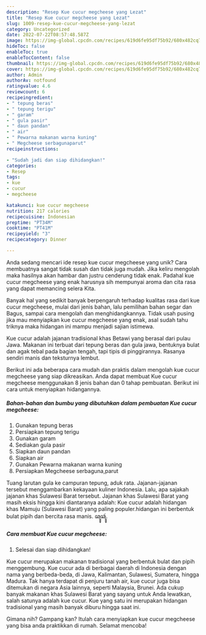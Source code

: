 ```yaml
---
description: "Resep Kue cucur megcheese yang Lezat"
title: "Resep Kue cucur megcheese yang Lezat"
slug: 1009-resep-kue-cucur-megcheese-yang-lezat
category: Uncategorized
date: 2022-07-22T08:57:48.587Z
image: https://img-global.cpcdn.com/recipes/619d6fe95df75b92/680x482cq70/kue-cucur-megcheese-foto-resep-utama.jpg
hideToc: false
enableToc: true
enableTocContent: false
thumbnail: https://img-global.cpcdn.com/recipes/619d6fe95df75b92/680x482cq70/kue-cucur-megcheese-foto-resep-utama.jpg
cover: https://img-global.cpcdn.com/recipes/619d6fe95df75b92/680x482cq70/kue-cucur-megcheese-foto-resep-utama.jpg
author: Admin
authorAv: notfound
ratingvalue: 4.6
reviewcount: 6
recipeingredient:
- " tepung beras"
- " tepung terigu"
- " garam"
- " gula pasir"
- " daun pandan"
- " air"
- " Pewarna makanan warna kuning"
- " Megcheese serbagunaparut"
recipeinstructions:

- "Sudah jadi dan siap dihidangkan!"
categories:
- Resep
tags:
- kue
- cucur
- megcheese

katakunci: kue cucur megcheese 
nutrition: 217 calories
recipecuisine: Indonesian
preptime: "PT34M"
cooktime: "PT41M"
recipeyield: "3"
recipecategory: Dinner

---
```





Anda sedang mencari ide resep kue cucur megcheese yang unik? Cara membuatnya sangat tidak susah dan tidak juga mudah. Jika keliru mengolah maka hasilnya akan hambar dan justru cenderung tidak enak. Padahal kue cucur megcheese yang enak harusnya sih mempunyai aroma dan cita rasa yang dapat memancing selera Kita.





Banyak hal yang sedikit banyak berpengaruh terhadap kualitas rasa dari kue cucur megcheese, mulai dari jenis bahan, lalu pemilihan bahan segar dan Bagus, sampai cara mengolah dan menghidangkannya. Tidak usah pusing jika mau menyiapkan kue cucur megcheese yang enak,      asal sudah tahu triknya maka hidangan ini mampu menjadi sajian istimewa.














Kue cucur adalah jajanan tradisional khas Betawi yang berasal dari pulau Jawa. Makanan ini terbuat dari tepung beras dan gula jawa, bentuknya bulat dan agak tebal pada bagian tengah, tapi tipis di pinggirannya. Rasanya sendiri manis dan teksturnya lembut.






Berikut ini ada beberapa cara mudah dan praktis dalam mengolah kue cucur megcheese yang siap dikreasikan. Anda dapat membuat Kue cucur megcheese menggunakan 8 jenis bahan dan 0 tahap pembuatan. Berikut ini cara untuk menyiapkan hidangannya.

<!--inarticleads1-->

##### Bahan-bahan dan bumbu yang dibutuhkan dalam pembuatan Kue cucur megcheese:

1. Gunakan  tepung beras
1. Persiapkan  tepung terigu
1. Gunakan  garam
1. Sediakan  gula pasir
1. Siapkan  daun pandan
1. Siapkan  air
1. Gunakan  Pewarna makanan warna kuning
1. Persiapkan  Megcheese serbaguna,parut


Tuang larutan gula ke campuran tepung, aduk rata. Jajanan-jajanan tersebut menggambarkan kekayaan kuliner Indonesia. Lalu, apa sajakah jajanan khas Sulawesi Barat tersebut. Jajanan khas Sulawesi Barat yang masih eksis hingga kini diantaranya adalah: Kue cucur adalah hidangan khas Mamuju (Sulawesi Barat) yang paling populer.hidangan ini berbentuk bulat pipih dan bercita rasa manis. ꦕꦸꦕꦸꦂ. 

<!--inarticleads2-->

##### Cara membuat Kue cucur megcheese:


1. Selesai dan siap dihidangkan!

Kue cucur merupakan makanan tradisional yang berbentuk bulat dan pipih menggembung. Kue cucur ada di berbagai daerah di Indonesia dengan nama yang berbeda-beda, di Jawa, Kalimantan, Sulawesi, Sumatera, hingga Madura. Tak hanya terdapat di penjuru tanah air, kue cucur juga bisa ditemukan di negara Asia lainnya, seperti Malaysia, Brunei. Ada cukup banyak makanan khas Sulawesi Barat yang sayang untuk Anda lewatkan, salah satunya adalah kue cucur. Kue yang satu ini merupakan hidangan tradisional yang masih banyak diburu hingga saat ini. 

Gimana nih? Gampang kan? Itulah cara menyiapkan kue cucur megcheese yang bisa anda praktikkan di rumah. Selamat mencoba!
